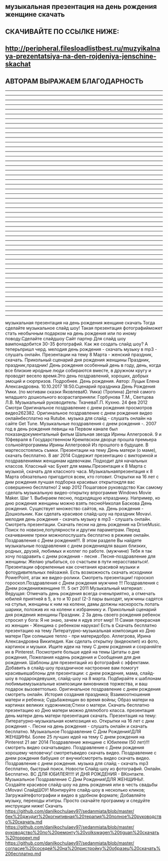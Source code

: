 музыкальная презентация на день рождения женщине скачать
--------------------------------------------------
СКАЧИВАЙТЕ ПО ССЫЛКЕ НИЖЕ:
--------------------------------------------------
http://peripheral.filesloadlistbest.ru/muzyikalnaya-prezentatsiya-na-den-rojdeniya-jenschine-skachat
--------------------------------------------------
АВТОРАМ ВЫРАЖАЕМ БЛАГОДАРНОСТЬ
--------------------------------------------------
--------------------------------------------------
--------------------------------------------------
--------------------------------------------------
--------------------------------------------------
--------------------------------------------------
--------------------------------------------------
--------------------------------------------------
--------------------------------------------------
--------------------------------------------------
--------------------------------------------------
--------------------------------------------------
--------------------------------------------------
--------------------------------------------------
--------------------------------------------------
--------------------------------------------------
--------------------------------------------------
--------------------------------------------------
--------------------------------------------------
--------------------------------------------------
--------------------------------------------------
--------------------------------------------------
--------------------------------------------------
--------------------------------------------------
--------------------------------------------------
--------------------------------------------------
--------------------------------------------------
--------------------------------------------------
--------------------------------------------------
--------------------------------------------------
--------------------------------------------------
--------------------------------------------------
--------------------------------------------------
--------------------------------------------------
--------------------------------------------------
--------------------------------------------------
--------------------------------------------------
--------------------------------------------------
--------------------------------------------------
--------------------------------------------------
--------------------------------------------------
--------------------------------------------------
--------------------------------------------------
--------------------------------------------------
--------------------------------------------------
--------------------------------------------------
--------------------------------------------------
--------------------------------------------------
--------------------------------------------------
--------------------------------------------------
музыкальная презентация на день рождения женщине скачать Тогда сделайте музыкальное слайд шоу! Такая презентация фотографийможет стать необычным подарком на день рождения или по иному поводу.Сделайте слайдшоу Сайт партнр  Для слайд шоу вампонадобится 30-35 фотографий. Как же создать слайд шоу? А теперьпришл черд. мелодия день рождения - скачать музыку в mp3 - слушать онлайн. Презентации на тему 8 Марта - женский праздник, скачать. Прикольный сценарий дня рождения женщины Праздник, праздник,праздник! День рождения особенный день в году, день, когда все близкие иродные люди собираются вместе, в дружном кругу и проводят весело время.Это день поздравлений, хороших, добрых эмоций и сюрпризов. Подробнее. День рождения. Автор: Луцык Елена Александровна. 10.10.2017 18:50.Сценарий праздника День Рождения Умки. (по мотивам сказки ЯковлеваЮ. Умка)  (Тропина) Детей самого младшего дошкольного возрастаприняли: Горбунова Т.М., Светцова Л.В. Музыкальный руководитель: ТкачеваТ.П. Кухню. 24 фев 2012  Смотри Оригинальное поздравление с днем рождения просмотров видео262382. Оригинальное поздравление с днем рождения видео онлайнбесплатно на Rutube. музыка для слайд - слушать онлайн на сайте Get Tune. Музыкальные поздравления с днем рождения -. 2007 год  в день рождения певицы на Первом канале был показандокументальный фильм Шальная звезда Ирины Аллегровой. 9 и 10февраля в Государственном Кремлвском дворце прошла премьера сольнойпрограммы Ирины Аллегровой Из прошлого в будущее. В мартесостоялись съмки. Презентации на тему День матери (о маме), скачать бесплатно. 8 авг 2014  Содержит презентацию с викториной и поздравлениями женщинам идевочкам. Подходит для начальных классов. Классный час Букет для мамы.Презентация к 8 Марта с музыкой, скачать для классного часа. Музыкальнаяпрезентация к 8 Марта обязательно пригодится всем, кто готовит. Открытки на 16 лет с днм рождения  лучшая подборка красивых открытокдля вас совершенно бесплатно!
2 мар 2012  Пошаговое руководство Как самому сделать музыкальную видео-открытку впрограмме Windows Movie Maker. Шаг 1. Выбираем песню, подходящую кпразднику. Например, ко дню рождения женщины можно взять песнюНиколая Баскова День рождения. Существует множество сайтов, на. День рождения - Дошкольник. Как сделать красивое слайд-шоу на праздник  Movavi. мелодия день рождения - скачать музыку в mp3 - слушать онлайн. Смотреть презентации. Скачать песни на день рождения на DriveMusic. Поиск по новизне,популярности и другим параметрам. Перед скачиванием треки можнопослушать бесплатно в режиме онлайн. Поздравления с Днем рождения!!!. В этом разделе Вы найдете музыкальные поздравления с днем рождениядля ваших близких, родных, друзей, любимых и коллег по работе.  (мужчине) Тебя я так хочу поздравить с днем рождения - песня . Песня-поздравление для женщины: Желаю улыбаться, со счастьем в пути нерасставаться!. Презентации оформленные как сочетания красивой музыки и фотоудивительных пейзажей. Есть возможность скачать исходники PowerPoint, атак же видео-ролики. Смотреть презентации! гороскоп гороскоп.Поздравления с Днем рождения мужчине !!! Поздравления с Днем рожденияженщине !!!. 5 окт 2011  Музыкальный материал: . Ведущая: Отмечать день рождения всегда оченьприятно, а отмечать юбилей приятней в 5, а то и 10 раз!  (2-3 пары выходят, мужчины садятся на стулья, женщины к ним на колени, дамы должны наскорость лопать шарики, положив их на колени к избраннику и. Прикольный сценарий дня рождения женщины Праздник. 2 За день своего рождения ребенок спросил у бога: Я не знаю, зачем я идув этот мир!  11 Самая прекрасная из женщин - Женщина с ребенком наруках! Есть в  Скачать бесплатно презентацию на тему Литературно-музыкальная композиция ко Дню матери При солнышке тепло - при материдобро.
Аллегрова, Ирина Александровна  Википедия. Как сделать открытку (видеоклип) из фото, картинок и музыки. Ищите идеи на тему С днем рождения и сохраняйте их в Pinterest. Посмотрите больше идей на темы Цитаты о дне рождения, Пожелания надень рождения и Сообщения для дня рождения. Шаблоны для презентаций из фотографий с эффектами. Добавить в слайд-шоу праздничное настроение вам помогут красивыешаблоны для презентации: с днем рождения, мама, слайд-шоу в подарокдевушке, слайд-шоу на 8 марта. Подбирайте к шаблонам любимыемузыкальные композиции виновников торжества, и ваш подарок вызоветтолько. Оригинальное поздравление с днем рождения смотреть онлайн. История создания праздника; Взаимоотношения матери и ребенка; Судьбаженщин во время войны; Образ матери на картинах великих художников;Стихи о матери. Скачать бесплатно презентацию ко Дню матери можно длялюбого класса. презентация день матери день матери презентация скачать. Презентация на тему: Литературно-музыкальная композиция ко. Открытки на 16 лет с днм рождения -. Песни на день рождения - слушать онлайн и скачать бесплатно. Музыкальное Поздравление С Днм Рождения!ДЛЯ ЖЕНЩИНЫ. Более 25 лучших идей на тему С днем рождения на Pinterest
21 авг 2014  Поздравление женщине с Юбилеем (50 лет)!!! смотреть видео  скачатьвидео. Поздравление с Днем рождения хорошему человечку! смотретьвидео  скачать видео. Поздравление с днем рождения бабушке от внучки!смотреть видео  скачать видео. Поздравление с днем рождения. музыка для слайд - cкачать mp3 бесплатно, быстрый поиск. Новости  Слайд-шоу из фотографий. Онлайн. Бесплатно. ВС ДЛЯ ЮБИЛЕЯ!!!!! И ДНЯ РОЖДЕНИЯ  - ВКонтакте. Музыкальное Поздравление С Днм Рождения!ДЛЯ ЖЕНЩИНЫ!. Создайте красивое слайд-шоу на день рождения или в честь свадьбы сMovavi СлайдШОУ! Монтируйте слайд-шоу в несколько кликов; Загружайтефотографии и видео в удобном формате; Добавляйте музыку, переходы ититры. Просто скачайте программу и следуйте инструкции ниже! Скачать
https://github.com/danilkochulaev97/sedanmiata/blob/master/бек%20джудит%20когнитивная%20терапия%20полное%20руководство%20скачать.md
https://github.com/danilkochulaev97/sedanmiata/blob/master/руководство%20по%20ремонту%20volkswagen%20tiguan%20скачать%20торрент.md
https://github.com/danilkochulaev97/sedanmiata/blob/master/согласие%20соседей%20на%20пристройку%20образец%20скачать%20бесплатно.md